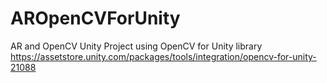# AROpenCVForUnity
 
AR and OpenCV Unity Project using OpenCV for Unity library https://assetstore.unity.com/packages/tools/integration/opencv-for-unity-21088
